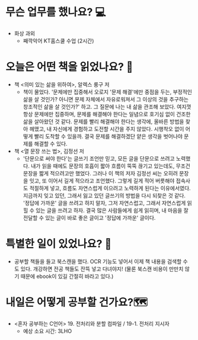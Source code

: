 # 무슨 업무를 했나요? 💻
- 화상 과외
    - 째깍악어 KT홈스쿨 수업 (2시간)

# 오늘은 어떤 책을 읽었나요? 📖
- 책 <의미 있는 삶을 위하여>, 알렉스 룽구 저
    - 책이 물었다. '문제에만 집중해서 오로지 '문제 해결'에만 중점을 두는, 부정적인 삶을 살 것인가? 아니면 문제 자체에서 자유로워져서 그 이상의 것을 추구하는 창조적인 삶을 살 것인가?' 하고. 그 질문에 나는 내 삶을 관조해 보았다. 여지껏 항상 문제에만 집중하며, 문제를 해결해야 한다는 일념으로 호기심 없이 건조한 삶을 살아왔던 것 같다. 문제를 빨리 해결해야 한다는 생각에, 올바른 방법을 찾아 헤맸고, 내 자신에게 경험하고 도전할 시간을 주지 않았다. 시행착오 없이 어떻게 빨리 도착할 수 있을까. 결국 문제를 해결하겠단 얕은 생각을 벗어나야 문제를 해결할 수 있다.
- 책 <열 문장 쓰는 법>, 김정선 저
    - '단문으로 써야 한다'는 글쓰기 조언만 믿고, 모든 글을 단문으로 쓰려고 노력했다. 내가 읽을 때에도 문장의 호흡이 짧아 흐름이 뚝뚝 끊기고 있는데도, 무조건 문장을 짧게 적으려고만 했었다. 그러나 이 책의 저자 김정선 씨는 오히려 문장을 잇고, 또 이어서 길게 적으라고 조언했다. 그렇게 길게 적어 버릇해야 접속사도 적절하게 넣고, 흐름도 자연스럽게 이으려고 노력하게 된다는 이유에서였다. 지금까지 잊고 있던, 그래서 잃고 있던 글쓰기의 방법을 다시 되찾은 것 같다. '정답에 가까운' 글을 쓰려고 하지 말자, 그저 자연스럽고, 그래서 자연스럽게 읽힐 수 있는 글을 쓰려고 하자. 결국 많은 사람들에게 쉽게 읽히며, 내 마음을 잘 전달할 수 있는 글이 바로 좋은 글이고 '정답에 가까운' 글이다. 

# 특별한 일이 있었나요? 🧳
- 공부할 책들을 들고 북스캔을 했다. OCR 기능도 넣어서 이제 책 내용을 검색할 수도 있다. 개강하면 전공 책들도 잔뜩 넣고 다녀야지! (물론 북스캔 비용이 만만치 않기 때문에 ebook이 있길 간절히 바라고 있다.)

# 내일은 어떻게 공부할 건가요?🗺
- <혼자 공부하는 C언어> 19. 전처리와 분할 컴파일 / 19-1. 전처리 지시자
    - 예상 소요 시간: 3LHO